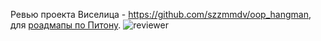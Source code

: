 Ревью проекта Виселица - https://github.com/szzmmdv/oop_hangman, для [роадмапы по Питону](https://zhukovsd.github.io/python-backend-learning-course/).
![reviewer](https://encrypted-tbn0.gstatic.com/images?q=tbn:ANd9GcSpp_4NNSj11E6EV6J_Jbiz7MLyonZNOKIRyPfJrsaHjcv9_JDsgzT714bAKhfL2yblrcw&usqp=CAU)

